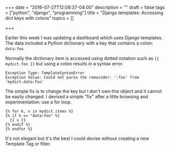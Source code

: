 +++
date = "2016-07-27T12:08:37-04:00"
description = ""
draft = false
tags = ["python", "django", "programming"]
title = "Django templates: Accessing dict keys with colons"
topics = []

+++

Earlier this week I was updating a dashboard which uses Django templates. The
data included a Python dictionary with a key that contains a colon: `data:foo`.

Normally the dictionary item is accessed using dotted notation such as
`{{ mydict.foo }}` but using a colon results in a syntax error.

```
Exception Type: TemplateSyntaxError
Exception Value: Could not parse the remainder: ':foo' from 'mydict.data:foo'
```

The simple fix is to change the key but I don't own this object and it cannot
be easily changed. I devised a simple "fix" after a little browsing and
experimentation: use a for loop.

```
{% for k, v in mydict.items %}
{% if k == "data:foo" %}
  {{ v }}
{% endif %}
{% endfor %}
```

It's not elegant but it's the best I could devise without creating a new
Template Tag or filter.
